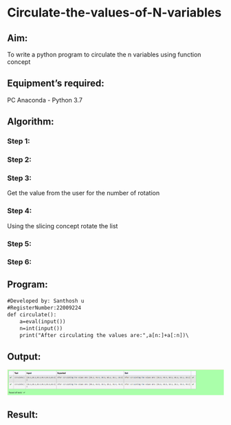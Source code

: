 # Circulate-the-values-of-N-variables
## Aim:
To write a python program to circulate the n variables using function concept
## Equipment’s required:
PC
Anaconda - Python 3.7
## Algorithm: 
### Step 1: 
### Step 2: 
### Step 3: 
Get the value from the user for the number of rotation
### Step 4: 
Using the slicing concept rotate the list

### Step 5: 
### Step 6: 
## Program:
```#Program to circulate N values.
#Developed by: Santhosh u
#RegisterNumber:22009224
def circulate():
    a=eval(input())
    n=int(input())
    print("After circulating the values are:",a[n:]+a[:n])\
```

## Output:
![images](./image/circulateoutput.png)

## Result:
